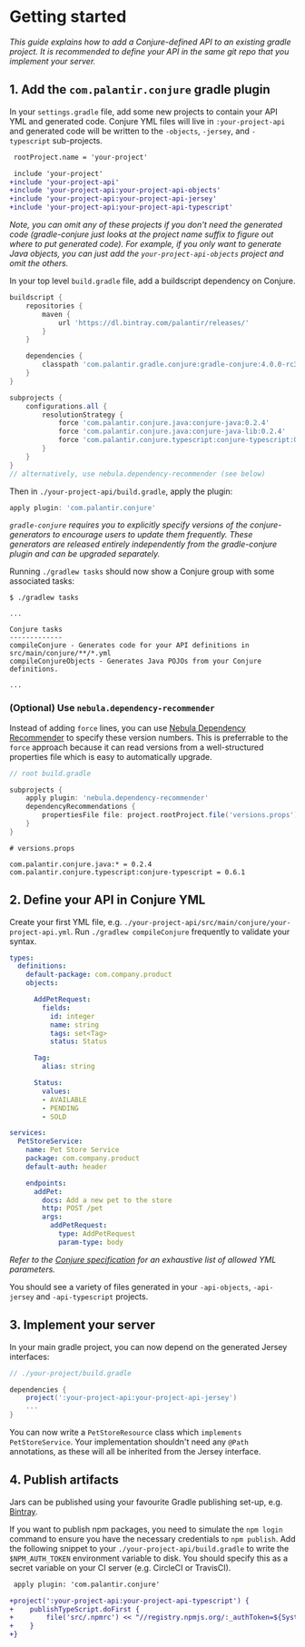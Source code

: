 # Getting started

_This guide explains how to add a Conjure-defined API to an existing gradle project.  It is recommended to define your API in the same git repo that you implement your server._

## 1. Add the `com.palantir.conjure` gradle plugin

In your `settings.gradle` file, add some new projects to contain your API YML and generated code. Conjure YML files will live in `:your-project-api` and generated code will be written to the `-objects`, `-jersey`, and `-typescript` sub-projects.

```diff
 rootProject.name = 'your-project'

 include 'your-project'
+include 'your-project-api'
+include 'your-project-api:your-project-api-objects'
+include 'your-project-api:your-project-api-jersey'
+include 'your-project-api:your-project-api-typescript'
```

_Note, you can omit any of these projects if you don't need the generated code (gradle-conjure just looks at the project name suffix to figure out where to put generated code).  For example, if you only want to generate Java objects, you can just add the `your-project-api-objects` project and omit the others._

In your top level `build.gradle` file, add a buildscript dependency on Conjure.

```gradle
buildscript {
    repositories {
        maven {
            url 'https://dl.bintray.com/palantir/releases/'
        }
    }

    dependencies {
        classpath 'com.palantir.gradle.conjure:gradle-conjure:4.0.0-rc3'
    }
}

subprojects {
    configurations.all {
        resolutionStrategy {
            force 'com.palantir.conjure.java:conjure-java:0.2.4'
            force 'com.palantir.conjure.java:conjure-java-lib:0.2.4'
            force 'com.palantir.conjure.typescript:conjure-typescript:0.6.1'
        }
    }
}
// alternatively, use nebula.dependency-recommender (see below)
```

Then in `./your-project-api/build.gradle`, apply the plugin:

```gradle
apply plugin: 'com.palantir.conjure'
```

_`gradle-conjure` requires you to explicitly specify versions of the conjure-generators to encourage users to update them frequently.  These generators are released entirely independently from the gradle-conjure plugin and can be upgraded separately._

Running `./gradlew tasks` should now show a Conjure group with some associated tasks:

```
$ ./gradlew tasks

...

Conjure tasks
-------------
compileConjure - Generates code for your API definitions in src/main/conjure/**/*.yml
compileConjureObjects - Generates Java POJOs from your Conjure definitions.

...
```


### (Optional) Use `nebula.dependency-recommender`

Instead of adding `force` lines, you can use [Nebula Dependency Recommender](https://github.com/nebula-plugins/nebula-dependency-recommender-plugin) to specify these version numbers. This is preferrable to the `force` approach because it can read versions from a well-structured properties file which is easy to automatically upgrade.

```gradle
// root build.gradle

subprojects {
    apply plugin: 'nebula.dependency-recommender'
    dependencyRecommendations {
        propertiesFile file: project.rootProject.file('versions.props')
    }
}
```
```
# versions.props

com.palantir.conjure.java:* = 0.2.4
com.palantir.conjure.typescript:conjure-typescript = 0.6.1
```

## 2. Define your API in Conjure YML

Create your first YML file, e.g. `./your-project-api/src/main/conjure/your-project-api.yml`.  Run `./gradlew compileConjure` frequently to validate your syntax.

```yml
types:
  definitions:
    default-package: com.company.product
    objects:

      AddPetRequest:
        fields:
          id: integer
          name: string
          tags: set<Tag>
          status: Status

      Tag:
        alias: string

      Status:
        values:
        - AVAILABLE
        - PENDING
        - SOLD

services:
  PetStoreService:
    name: Pet Store Service
    package: com.company.product
    default-auth: header

    endpoints:
      addPet:
        docs: Add a new pet to the store
        http: POST /pet
        args:
          addPetRequest:
            type: AddPetRequest
            param-type: body
```

_Refer to the [Conjure specification](./specification.md) for an exhaustive list of allowed YML parameters._

You should see a variety of files generated in your `-api-objects`, `-api-jersey` and `-api-typescript` projects.

## 3. Implement your server

In your main gradle project, you can now depend on the generated Jersey interfaces:

```gradle
// ./your-project/build.gradle

dependencies {
    project(':your-project-api:your-project-api-jersey')
    ...
}
```

You can now write a `PetStoreResource` class which `implements PetStoreService`.  Your implementation shouldn't need any `@Path` annotations, as these will all be inherited from the Jersey interface.

## 4. Publish artifacts

Jars can be published using your favourite Gradle publishing set-up, e.g. [Bintray](https://bintray.com/).

If you want to publish npm packages, you need to simulate the `npm login` command to ensure you have the necessary credentials to `npm publish`.  Add the following snippet to your `./your-project-api/build.gradle` to write the `$NPM_AUTH_TOKEN` environment variable to disk.  You should specify this as a secret variable on your CI server (e.g. CircleCI or TravisCI).

```diff
 apply plugin: 'com.palantir.conjure'

+project(':your-project-api:your-project-api-typescript') {
+    publishTypeScript.doFirst {
+        file('src/.npmrc') << "//registry.npmjs.org/:_authToken=${System.env.NPM_AUTH_TOKEN}"
+    }
+}
```

